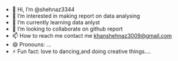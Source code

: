 - 👋 Hi, I’m @shehnaz3344
- 👀 I’m interested in making report on data analysing 
- 🌱 I’m currently learning data anlyst
- 💞️ I’m looking to collaborate on github report
- 📫 How to reach me contact me khanshehnaz3009@gmail.com
- 😄 Pronouns: ...
- ⚡ Fun fact: love to dancing,and doing creative things....

<!---
shehnaz3344/shehnaz3344 is a ✨ special ✨ repository because its `README.md` (this file) appears on your GitHub profile.
You can click the Preview link to take a look at your changes.
--->
